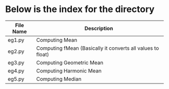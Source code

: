 <h1>Below is the index for the directory</h1>
<table>
  <thead>
    <tr>
      <th>File Name</th>
      <th>Description</th>
    </tr>
  </thead>
  <tbody>
    <tr>
      <td>eg1.py</td>
      <td>Computing Mean</td>
    </tr>
    <tr>
      <td>eg2.py</td>
      <td>Computing fMean (Basically it converts all values to float)</td>
    </tr>
    <tr>
      <td>eg3.py</td>
      <td>Computing Geometric Mean</td>
    </tr>
    <tr>
      <td>eg4.py</td>
      <td>Computing Harmonic Mean</td>
    </tr>
    <tr>
      <td>eg5.py</td>
      <td>Computing Median</td>
    </tr>
  </tbody>
</table>
